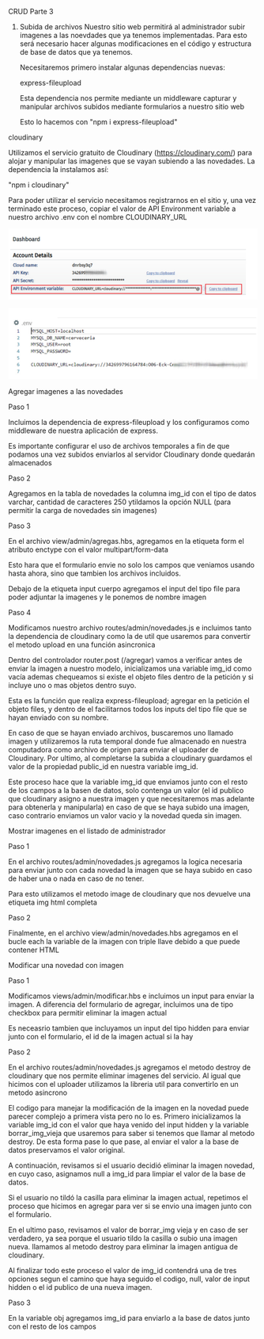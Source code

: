 CRUD Parte 3

1. Subida de archivos
   Nuestro sitio web permitirá al administrador subir imagenes a las noevdades que ya tenemos implementadas. Para esto será necesario hacer algunas modificaciones en el código y estructura de base de datos que ya tenemos.

   Necesitaremos primero instalar algunas dependencias nuevas:

   express-fileupload

   Esta dependencia nos permite mediante un middleware capturar y manipular archivos subidos mediante formularios a nuestro sitio web

   Esto lo hacemos con "npm i express-fileupload"

cloudinary

Utilizamos el servicio gratuito de Cloudinary (https://cloudinary.com/) para alojar y manipular las imagenes que se vayan subiendo a las novedades. La dependencia la instalamos así:

"npm i cloudinary"

Para poder utilizar el servicio necesitamos registrarnos en el sitio y, una vez terminado este proceso, copiar el valor de API Environment variable a nuestro archivo .env con el nombre CLOUDINARY_URL

![1700096768818](image/resumen/1700096768818.png)

![1700096781250](image/resumen/1700096781250.png)

Agregar imagenes a las novedades

Paso 1

Incluimos la dependencia de express-fileupload y los configuramos como middleware de nuestra aplicación de express.

Es importante configurar el uso de archivos temporales a fin de que podamos una vez subidos enviarlos al servidor Cloudinary donde quedarán almacenados

Paso 2

Agregamos en la tabla de novedades la columna img_id con el tipo de datos varchar, cantidad de caracteres 250 ytildamos la opción NULL (para permitir la carga de novedades sin imagenes)

Paso 3

En el archivo view/admin/agregas.hbs, agregamos en la etiqueta form el atributo enctype con el valor multipart/form-data

Esto hara que el formulario envie no solo los campos que veniamos usando hasta ahora, sino que tambien los archivos incluidos.

Debajo de la etiqueta input cuerpo agregamos el input del tipo file para poder adjuntar la imagenes y le ponemos de nombre imagen

Paso 4

Modificamos nuestro archivo routes/admin/novedades.js e incluimos tanto la dependencia de cloudinary como la de util que usaremos para convertir el metodo upload en una función asincronica

Dentro del controlador router.post (/agregar) vamos a verificar antes de enviar la imagen a nuestro modelo, inicializamos una variable img_id como vacía ademas chequeamos si existe el objeto files dentro de la petición y si incluye uno o mas objetos dentro suyo.

Esta es la función que realiza express-fileupload; agregar en la petición el objeto files, y dentro de el facilitarnos todos los inputs del tipo file que se hayan enviado con su nombre.

En caso de que se hayan enviado archivos, buscaremos uno llamado imagen y utilizaremos la ruta temporal donde fue almacenado en nuestra computadora como archivo de origen para enviar el uploader de Cloudinary. Por ultimo, al completarse la subida a cloudinary guardamos el valor de la propiedad public_id en nuestra variable img_id.


Este proceso hace que la variable img_id que enviamos junto con el resto de los campos a la basen de datos, solo contenga un valor (el id publico que cloudinary asigno a nuestra imagen y que necesitaremos mas adelante para obtenerla y manipularla) en caso de que se haya subido una imagen, caso contrario enviamos un valor vacio y la novedad queda sin imagen.



Mostrar imagenes en el listado de administrador

Paso 1

En el archivo routes/admin/novedades.js agregamos la logica necesaria para enviar junto con cada novedad la imagen que se haya subido en caso de haber una o nada en caso de no tener.

Para esto utilizamos el metodo image de cloudinary que nos devuelve una etiqueta img html completa

Paso 2

Finalmente, en el archivo view/admin/novedades.hbs agregamos en el bucle each la variable de la imagen con triple llave debido a que puede contener HTML


Modificar una novedad con imagen


Paso 1

Modificamos views/admin/modificar.hbs e incluimos un input para enviar la imagen. A diferencia del formulario de agregar, incluimos una de tipo checkbox para permitir eliminar la imagen actual

Es neceasrio tambien que incluyamos un input del tipo hidden para enviar junto con el formulario, el id de la imagen actual si la hay


Paso 2

En el archivo routes/admin/novedades.js agregamos el metodo destroy de cloudinary que nos permite eliminar imagenes del servicio. Al igual que hicimos con el uploader utilizamos la libreria util para convertirlo en un metodo asincrono

El codigo para manejar la modificación de la imagen en la novedad puede parecer complejo a primera vista pero no lo es. Primero inicializamos la variable img_id con el valor que haya venido del input hidden y la variable borrar_img_vieja que usaremos para saber si tenemos que llamar al metodo destroy. De esta forma pase lo que pase, al enviar el valor a la base de datos preservamos el valor original.

A continuación, revisamos si el usuario decidió eliminar la imagen novedad, en cuyo caso, asignamos null a img_id para limpiar el valor de la base de datos.

Si el usuario no tildó la casilla para eliminar la imagen actual, repetimos el proceso que hicimos en agregar para ver si se envio una imagen junto con el formulario.

En el ultimo paso, revisamos el valor de borrar_img vieja y en caso de ser verdadero, ya sea porque el usuario tildo la casilla o subio una imagen nueva. llamamos al metodo destroy para eliminar la imagen antigua de cloudinary.

Al finalizar todo este proceso el valor de img_id contendrá una de tres opciones segun el camino que haya seguido el codigo, null, valor de input hidden o el id publico de una nueva imagen.

Paso 3

En la variable obj agregamos img_id para enviarlo a la base de datos junto con el resto de los campos
